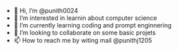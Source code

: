 - 👋 Hi, I’m @punith0024
- 👀 I’m interested in learnin about computer science
- 🌱 I’m currently learning coding and prompt enginnering
- 💞️ I’m looking to collaborate on some basic projets
- 📫 How to reach me by witing mail @punithj1205

<!---
punith0024/punith0024 is a ✨ special ✨ repository because its `README.md` (this file) appears on your GitHub profile.
You can click the Preview link to take a look at your changes.
--->
